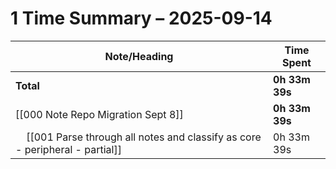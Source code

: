 # 1 Time Summary – 2025-09-14

| Note/Heading | Time Spent |
|--------------|------------|
| **Total** | **0h 33m 39s** |
| [[000 Note Repo Migration Sept 8]] | **0h 33m 39s** |
| &nbsp;&nbsp;&nbsp;&nbsp;[[001 Parse through all notes and classify as core - peripheral - partial]] | 0h 33m 39s |

